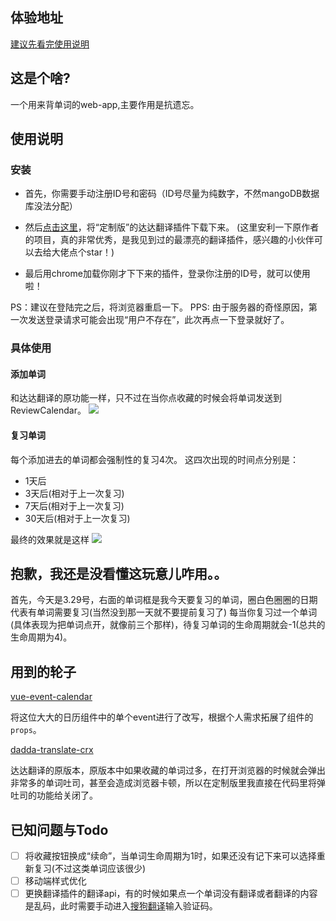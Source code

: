 ## 体验地址
[建议先看完使用说明](http://recalendar.xyz:5000/)
## 这是个啥?
一个用来背单词的web-app,主要作用是抗遗忘。
## 使用说明
### 安装
- 首先，你需要手动注册ID号和密码（ID号尽量为纯数字，不然mangoDB数据库没法分配）

- 然后[点击这里](https://www.jixieclub.com/res/other/dist.rar)，将“定制版”的达达翻译插件下载下来。
(这里安利一下原作者的项目，真的非常优秀，是我见到过的最漂亮的翻译插件，感兴趣的小伙伴可以去给大佬点个star！)

- 最后用chrome加载你刚才下下来的插件，登录你注册的ID号，就可以使用啦！

PS：建议在登陆完之后，将浏览器重启一下。
PPS: 由于服务器的奇怪原因，第一次发送登录请求可能会出现“用户不存在”，此次再点一下登录就好了。
### 具体使用
#### 添加单词
和达达翻译的原功能一样，只不过在当你点收藏的时候会将单词发送到ReviewCalendar。
![](https://www.jixieclub.com/res/img/re2.PNG)

#### 复习单词
每个添加进去的单词都会强制性的复习4次。
这四次出现的时间点分别是：

- 1天后
- 3天后(相对于上一次复习)
- 7天后(相对于上一次复习)
- 30天后(相对于上一次复习)

最终的效果就是这样
![](https://github.com/SeekingLight233/ReviewCalendar/blob/master/client/re3.PNG)
## 抱歉，我还是没看懂这玩意儿咋用。。
首先，今天是3.29号，右面的单词框是我今天要复习的单词，圈白色圈圈的日期代表有单词需要复习(当然没到那一天就不要提前复习了)
每当你复习过一个单词(具体表现为把单词点开，就像前三个那样)，待复习单词的生命周期就会-1(总共的生命周期为4)。

## 用到的轮子
[vue-event-calendar](https://github.com/GeoffZhu/vue-event-calendar)

将这位大大的日历组件中的单个event进行了改写，根据个人需求拓展了组件的`props`。

[dadda-translate-crx](https://github.com/waynecz/dadda-translate-crx)

达达翻译的原版本，原版本中如果收藏的单词过多，在打开浏览器的时候就会弹出非常多的单词吐司，甚至会造成浏览器卡顿，所以在定制版里我直接在代码里将弹吐司的功能给关闭了。
## 已知问题与Todo
- [ ] 将收藏按钮换成“续命”，当单词生命周期为1时，如果还没有记下来可以选择重新复习(不过这类单词应该很少)
- [ ] 移动端样式优化
- [ ] 更换翻译插件的翻译api，有的时候如果点一个单词没有翻译或者翻译的内容是乱码，此时需要手动进入[搜狗翻译](https://fanyi.sogou.com/)输入验证码。
